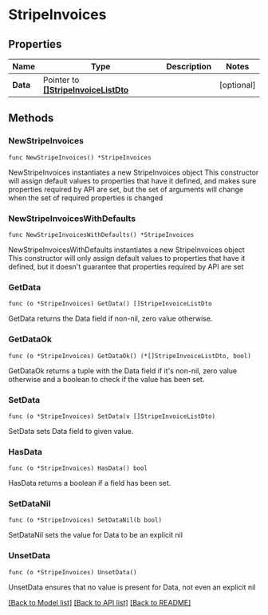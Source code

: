 # StripeInvoices

## Properties

Name | Type | Description | Notes
------------ | ------------- | ------------- | -------------
**Data** | Pointer to [**[]StripeInvoiceListDto**](StripeInvoiceListDto.md) |  | [optional] 

## Methods

### NewStripeInvoices

`func NewStripeInvoices() *StripeInvoices`

NewStripeInvoices instantiates a new StripeInvoices object
This constructor will assign default values to properties that have it defined,
and makes sure properties required by API are set, but the set of arguments
will change when the set of required properties is changed

### NewStripeInvoicesWithDefaults

`func NewStripeInvoicesWithDefaults() *StripeInvoices`

NewStripeInvoicesWithDefaults instantiates a new StripeInvoices object
This constructor will only assign default values to properties that have it defined,
but it doesn't guarantee that properties required by API are set

### GetData

`func (o *StripeInvoices) GetData() []StripeInvoiceListDto`

GetData returns the Data field if non-nil, zero value otherwise.

### GetDataOk

`func (o *StripeInvoices) GetDataOk() (*[]StripeInvoiceListDto, bool)`

GetDataOk returns a tuple with the Data field if it's non-nil, zero value otherwise
and a boolean to check if the value has been set.

### SetData

`func (o *StripeInvoices) SetData(v []StripeInvoiceListDto)`

SetData sets Data field to given value.

### HasData

`func (o *StripeInvoices) HasData() bool`

HasData returns a boolean if a field has been set.

### SetDataNil

`func (o *StripeInvoices) SetDataNil(b bool)`

 SetDataNil sets the value for Data to be an explicit nil

### UnsetData
`func (o *StripeInvoices) UnsetData()`

UnsetData ensures that no value is present for Data, not even an explicit nil

[[Back to Model list]](../README.md#documentation-for-models) [[Back to API list]](../README.md#documentation-for-api-endpoints) [[Back to README]](../README.md)


